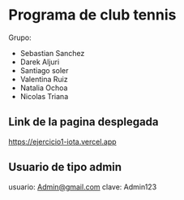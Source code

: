 # Programa de club tennis

Grupo:
- Sebastian Sanchez
- Darek Aljuri
- Santiago soler
- Valentina Ruiz
- Natalia Ochoa
- Nicolas Triana

## Link de la pagina desplegada

https://ejercicio1-iota.vercel.app

## Usuario de tipo admin

usuario: Admin@gmail.com
clave: Admin123